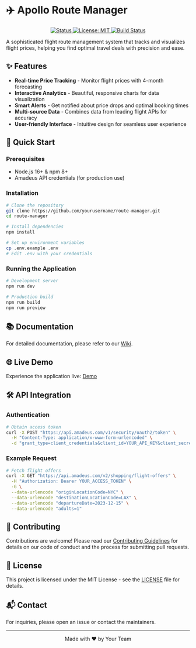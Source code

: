 # ✈️ Apollo Route Manager

<div align="center">
  <p align="center">
    <a href="#">
      <img src="https://img.shields.io/badge/Status-Active-success" alt="Status">
    </a>
    <a href="https://opensource.org/licenses/MIT">
      <img src="https://img.shields.io/badge/License-MIT-blue.svg" alt="License: MIT">
    </a>
    <a href="https://github.com/yourusername/route-manager/actions">
      <img src="https://github.com/yourusername/route-manager/actions/workflows/main.yml/badge.svg" alt="Build Status">
    </a>
  </p>
</div>

A sophisticated flight route management system that tracks and visualizes flight prices, helping you find optimal travel deals with precision and ease.

## ✨ Features

- **Real-time Price Tracking** - Monitor flight prices with 4-month forecasting
- **Interactive Analytics** - Beautiful, responsive charts for data visualization
- **Smart Alerts** - Get notified about price drops and optimal booking times
- **Multi-source Data** - Combines data from leading flight APIs for accuracy
- **User-friendly Interface** - Intuitive design for seamless user experience

## 🚀 Quick Start

### Prerequisites
- Node.js 16+ & npm 8+
- Amadeus API credentials (for production use)

### Installation

```bash
# Clone the repository
git clone https://github.com/yourusername/route-manager.git
cd route-manager

# Install dependencies
npm install

# Set up environment variables
cp .env.example .env
# Edit .env with your credentials
```

### Running the Application

```bash
# Development server
npm run dev

# Production build
npm run build
npm run preview
```

## 📚 Documentation

For detailed documentation, please refer to our [Wiki](https://github.com/yourusername/route-manager/wiki).

## 🌐 Live Demo

Experience the application live: [Demo](https://your-demo-url.vercel.app)

## 🛠️ API Integration

### Authentication

```bash
# Obtain access token
curl -X POST "https://api.amadeus.com/v1/security/oauth2/token" \
  -H "Content-Type: application/x-www-form-urlencoded" \
  -d "grant_type=client_credentials&client_id=YOUR_API_KEY&client_secret=YOUR_SECRET"
```

### Example Request

```bash
# Fetch flight offers
curl -X GET "https://api.amadeus.com/v2/shopping/flight-offers" \
  -H "Authorization: Bearer YOUR_ACCESS_TOKEN" \
  -G \
  --data-urlencode "originLocationCode=NYC" \
  --data-urlencode "destinationLocationCode=LAX" \
  --data-urlencode "departureDate=2023-12-15" \
  --data-urlencode "adults=1"
```

## 🤝 Contributing

Contributions are welcome! Please read our [Contributing Guidelines](CONTRIBUTING.md) for details on our code of conduct and the process for submitting pull requests.

## 📄 License

This project is licensed under the MIT License - see the [LICENSE](LICENSE) file for details.

## 📬 Contact

For inquiries, please open an issue or contact the maintainers.

---

<div align="center">
  Made with ❤️ by Your Team
</div>
